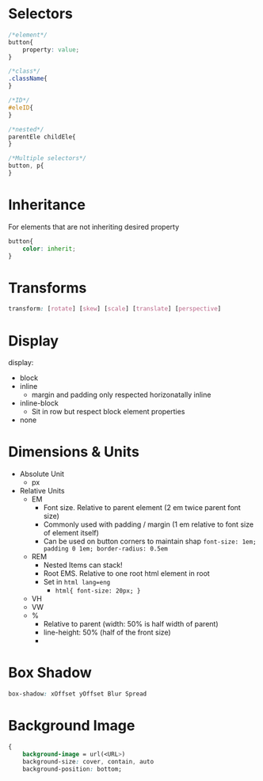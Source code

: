# Selectors

```CSS
/*element*/
button{
	property: value;
}

/*class*/
.className{
}

/*ID*/
#eleID{
}

/*nested*/
parentEle childEle{
}

/*Multiple selectors*/
button, p{
}


```


# Inheritance

For elements that are not inheriting desired property
```CSS
button{
	color: inherit;
}
```


# Transforms

```css
transform: [rotate] [skew] [scale] [translate] [perspective]
```

# Display

display:
- block
- inline
	- margin and padding only respected horizonatally inline
- inline-block
	- Sit in row but respect block element properties
- none

# Dimensions & Units

- Absolute Unit
	- px
- Relative Units
	- EM
		- Font size. Relative to parent element (2 em twice parent font size)
		- Commonly used with padding / margin (1 em relative to font size of element itself)
		- Can be used on button corners to maintain shap `font-size: 1em; padding 0 1em; border-radius: 0.5em`
	- REM
		- Nested Items can stack!
		- Root EMS. Relative to one root html element in root
		- Set in `html lang=eng`
			- `html{ font-size: 20px; }`
	- VH
	- VW
	- %
		- Relative to parent (width: 50% is half width of parent)
		- line-height: 50% (half of the front size)
		- 

# Box Shadow

```css
box-shadow: xOffset yOffset Blur Spread
```

# Background Image
```css
{
	background-image = url(<URL>)
	background-size: cover, contain, auto
	background-position: bottom;
```
